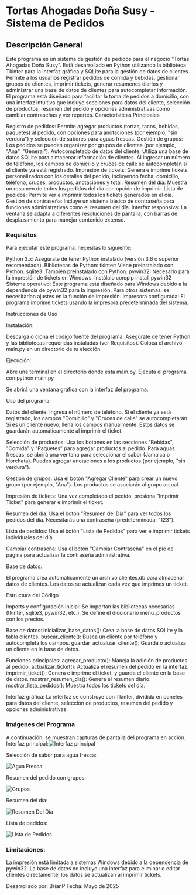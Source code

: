# Tortas Ahogadas Doña Susy - Sistema de Pedidos

## Descripción General

Este programa es un sistema de gestión de pedidos para el negocio "Tortas Ahogadas Doña Susy". Está desarrollado en Python utilizando la biblioteca Tkinter para la interfaz gráfica y SQLite para la gestión de datos de clientes. Permite a los usuarios registrar pedidos de comida y bebidas, gestionar grupos de clientes, imprimir tickets, generar resúmenes diarios y administrar una base de datos de clientes para autocompletar información.
El programa está diseñado para facilitar la toma de pedidos a domicilio, con una interfaz intuitiva que incluye secciones para datos del cliente, selección de productos, resumen del pedido y opciones administrativas como cambiar contraseñas y ver reportes.
Características Principales

Registro de pedidos: Permite agregar productos (tortas, tacos, bebidas, paquetes) al pedido, con opciones para anotaciones (por ejemplo, "sin verdura") y selección de sabores para aguas frescas.
Gestión de grupos: Los pedidos se pueden organizar por grupos de clientes (por ejemplo, "Ana", "General").
Autocompletado de datos del cliente: Utiliza una base de datos SQLite para almacenar información de clientes. Al ingresar un número de teléfono, los campos de domicilio y cruces de calle se autocompletan si el cliente ya está registrado.
Impresión de tickets: Genera e imprime tickets personalizados con los detalles del pedido, incluyendo fecha, domicilio, teléfono, cruces, productos, anotaciones y total.
Resumen del día: Muestra un resumen de todos los pedidos del día con opción de imprimir.
Lista de pedidos: Permite ver e imprimir todos los tickets generados en el día.
Gestión de contraseña: Incluye un sistema básico de contraseña para funciones administrativas como el resumen del día.
Interfaz responsiva: La ventana se adapta a diferentes resoluciones de pantalla, con barras de desplazamiento para manejar contenido extenso.

### Requisitos
Para ejecutar este programa, necesitas lo siguiente:

Python 3.x: Asegúrate de tener Python instalado (versión 3.6 o superior recomendada).
Bibliotecas de Python:
tkinter: Viene preinstalado con Python.
sqlite3: También preinstalado con Python.
pywin32: Necesario para la impresión de tickets en Windows. Instálalo con:pip install pywin32
Sistema operativo: Este programa está diseñado para Windows debido a la dependencia de pywin32 para la impresión. Para otros sistemas, se necesitarían ajustes en la función de impresión.
Impresora configurada: El programa imprime tickets usando la impresora predeterminada del sistema.

Instrucciones de Uso

Instalación:

Descarga o clona el código fuente del programa.
Asegúrate de tener Python y las bibliotecas requeridas instaladas (ver Requisitos).
Coloca el archivo main.py en un directorio de tu elección.


Ejecución:

Abre una terminal en el directorio donde está main.py.
Ejecuta el programa con:python main.py


Se abrirá una ventana gráfica con la interfaz del programa.


Uso del programa:

Datos del cliente:
Ingresa el número de teléfono. Si el cliente ya está registrado, los campos "Domicilio" y "Cruces de calle" se autocompletarán.
Si es un cliente nuevo, llena los campos manualmente. Estos datos se guardarán automáticamente al imprimir el ticket.


Selección de productos:
Usa los botones en las secciones "Bebidas", "Comida" y "Paquetes" para agregar productos al pedido.
Para aguas frescas, se abrirá una ventana para seleccionar el sabor (Jamaica o Horchata).
Puedes agregar anotaciones a los productos (por ejemplo, "sin verdura").


Gestión de grupos:
Usa el botón "Agregar Cliente" para crear un nuevo grupo (por ejemplo, "Ana"). Los productos se asociarán al grupo actual.


Impresión de tickets:
Una vez completado el pedido, presiona "Imprimir Ticket" para generar e imprimir el ticket.


Resumen del día:
Usa el botón "Resumen del Día" para ver todos los pedidos del día. Necesitarás una contraseña (predeterminada: "123").


Lista de pedidos:
Usa el botón "Lista de Pedidos" para ver e imprimir tickets individuales del día.


Cambiar contraseña:
Usa el botón "Cambiar Contraseña" en el pie de página para actualizar la contraseña administrativa.




Base de datos:

El programa crea automáticamente un archivo clientes.db para almacenar datos de clientes.
Los datos se actualizan cada vez que imprimes un ticket.



Estructura del Código

Imports y configuración inicial:
Se importan las bibliotecas necesarias (tkinter, sqlite3, pywin32, etc.).
Se define el diccionario menu_productos con los precios.


Base de datos:
inicializar_base_datos(): Crea la base de datos SQLite y la tabla clientes.
buscar_cliente(): Busca un cliente por teléfono y autocompleta los campos.
guardar_actualizar_cliente(): Guarda o actualiza un cliente en la base de datos.


Funciones principales:
agregar_producto(): Maneja la adición de productos al pedido.
actualizar_ticket(): Actualiza el resumen del pedido en la interfaz.
imprimir_ticket(): Genera e imprime el ticket, y guarda el cliente en la base de datos.
mostrar_resumen_dia(): Genera el resumen diario.
mostrar_lista_pedidos(): Muestra todos los tickets del día.


Interfaz gráfica:
La interfaz se construye con Tkinter, dividida en paneles para datos del cliente, selección de productos, resumen del pedido y opciones administrativas.



### Imágenes del Programa
A continuación, se muestran capturas de pantalla del programa en acción.
Interfaz principal:![Interfaz principal](./imagenes/interfaz_principal.png)

Selección de sabor para agua fresca:

![Agua Fresca](./imagenes/sabor_agua.png)

Resumen del pedido con grupos:

![Grupos](./imagenes/resumen_pedido.png)

Resumen del día:

![Resumen Del Dia](./imagenes/resumen_dia.png)

Lista de pedidos:

![Lista de Pedidos](./imagenes/lista_pedidos.png)

### Limitaciones:

La impresión está limitada a sistemas Windows debido a la dependencia de pywin32.
La base de datos no incluye una interfaz para eliminar o editar clientes directamente; los datos se actualizan al imprimir tickets.


Desarrollado por: BrianP
Fecha: Mayo de 2025
